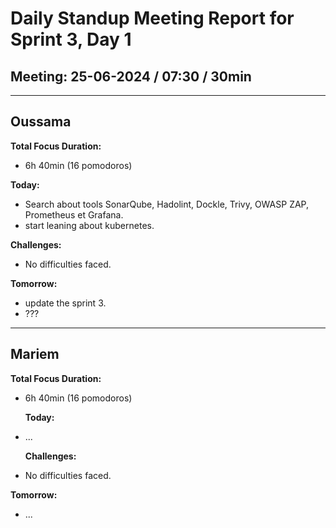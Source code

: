 # Daily Standup Meeting Report for Sprint 3, Day 1

## Meeting: 25-06-2024 / 07:30 / 30min

---

## Oussama

**Total Focus Duration:**

- 6h 40min (16 pomodoros)

**Today:**

- Search about tools SonarQube, Hadolint, Dockle, Trivy, OWASP ZAP, Prometheus et Grafana.
- start leaning about kubernetes.

**Challenges:**

- No difficulties faced.

**Tomorrow:**

- update the sprint 3.
- ???

---

## Mariem

**Total Focus Duration:**

- 6h 40min (16 pomodoros)

  **Today:**

- ...

  **Challenges:**

- No difficulties faced.

**Tomorrow:**

- ...
